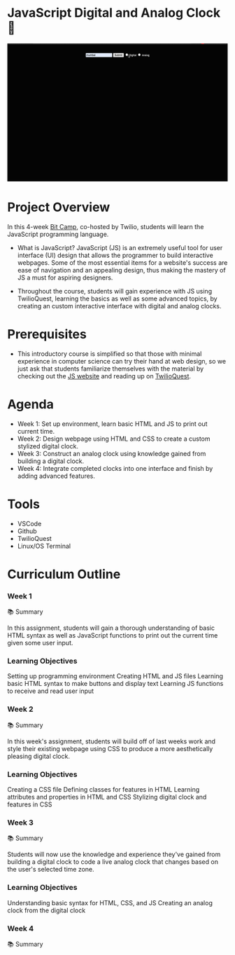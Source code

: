 

# JavaScript Digital and Analog Clock  🚀

![](./clock.gif)
# Project Overview

 In this 4-week [Bit Camp](https://github.com/bitprj/BitCamp/tree/master/Javascript), co-hosted by Twilio, students will learn the JavaScript programming language.

* What is JavaScript? JavaScript (JS) is an extremely useful tool for user interface (UI) design that allows the programmer to build interactive webpages. Some of the most essential items for a website's success are ease of navigation and an appealing design, thus making the mastery of JS a must for aspiring designers.

* Throughout the course, students will gain experience with JS using TwilioQuest, learning the basics as well as some advanced topics, by creating an custom interactive interface with digital and analog clocks.

# Prerequisites

* This introductory course is simplified so that those with minimal experience in computer science can try their hand at web design, so we just ask that students familiarize themselves with the material by checking out the [JS website](https://www.javascript.com/) and reading up on [TwilioQuest](https://www.twilio.com/quest).

# Agenda

* Week 1: Set up environment, learn basic HTML and JS to print out current time.
* Week 2: Design webpage using HTML and CSS to create a custom stylized digital clock.
* Week 3: Construct an analog clock using knowledge gained from building a digital clock.
* Week 4: Integrate completed clocks into one interface and finish by adding advanced features.

# Tools

* VSCode
* Github
* TwilioQuest
* Linux/OS Terminal

# Curriculum Outline

### Week 1

📚 Summary

In this assignment, students will gain a thorough understanding of basic HTML syntax as well as JavaScript functions to print out the current time given some user input.

### Learning Objectives

Setting up programming environment
Creating HTML and JS files
Learning basic HTML syntax to make buttons and display text
Learning JS functions to receive and read user input

### Week 2

📚 Summary

In this week's assignment, students will build off of last weeks work and style their existing webpage using CSS to produce a more aesthetically pleasing digital clock.

### Learning Objectives

Creating a CSS file
Defining classes for features in HTML
Learning attributes and properties in HTML and CSS
Stylizing digital clock and features in CSS

### Week 3

📚 Summary

Students will now use the knowledge and experience they've gained from building a digital clock to code a live analog clock that changes based on the user's selected time zone.

###  Learning Objectives

Understanding basic syntax for HTML, CSS, and JS
Creating an analog clock from the digital clock

### Week 4

📚 Summary
